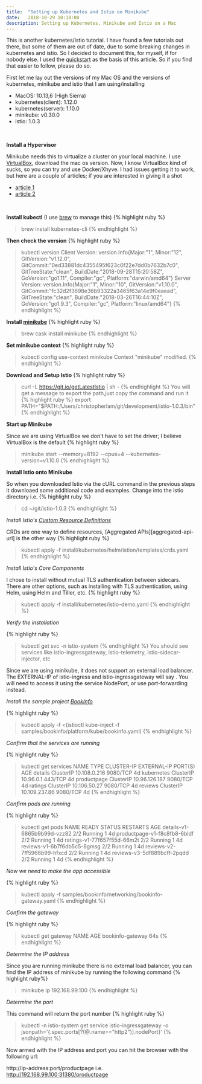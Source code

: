 ```yaml
---
title:  "Setting up Kubernetes and Istio on Minikube"
date:   2018-10-29 10:18:00
description: Setting up Kubernetes, Minikube and Istio on a Mac
---
```


This is another kubernetes/istio tutorial.  I have found a few tutorials out there, but some of them are out of date, due to some breaking changes in kubernetes and istio. So I decided to document this, for myself, if for nobody else. I used the [quickstart][istio-quickstart-url] as the basis of this article.  So if you find that easier to follow, please do so.

First let me lay out the versions of my Mac OS and the versions of kubernetes, minikube and istio that I am using/installing
* MacOS: 10.13,6 (High Sierra)
* kubernetes(client): 1.12.0 
* kubernetes(server): 1.10.0
* minikube: v0.30.0
* istio: 1.0.3

&nbsp;
&nbsp;

**Install a Hypervisor**

Minikube needs this to virtualize a cluster on your local machine.  I use [VirtualBox][vbox-url], download the mac os version.
Now, I know VirtualBox kind of sucks, so you can try and use Docker/Xhyve.  I had issues getting it to work, but here are a couple of articles; if you are interested in giving it a shot
* [article 1][article-1-url]
* [article 2][article-2-url]

&nbsp;

**Install kubectl** (I use [brew][brew-link] to manage this)
{% highlight ruby %}
> brew install kubernetes-cli
{% endhighlight %}

**Then check the version**
{% highlight ruby %}
> kubectl version
Client Version: version.Info{Major:"1", Minor:"12", GitVersion:"v1.12.0", GitCommit:"0ed33881dc4355495f623c6f22e7dd0b7632b7c0", GitTreeState:"clean", BuildDate:"2018-09-28T15:20:58Z", GoVersion:"go1.11", Compiler:"gc", Platform:"darwin/amd64"}
Server Version: version.Info{Major:"1", Minor:"10", GitVersion:"v1.10.0", GitCommit:"fc32d2f3698e36b93322a3465f63a14e9f0eaead", GitTreeState:"clean", BuildDate:"2018-03-26T16:44:10Z", GoVersion:"go1.9.3", Compiler:"gc", Platform:"linux/amd64"}
{% endhighlight %}

**Install [minikube][minikube-github]**
{% highlight ruby %}
> brew cask install minikube
{% endhighlight %}

**Set minikube context**
{% highlight ruby %}
> kubectl config use-context minikube
Context "minikube" modified.
{% endhighlight %}

**Download and Setup Istio**
{% highlight ruby %}
> curl -L https://git.io/getLatestIstio | sh -
{% endhighlight %}
You will get a message to export the path,just copy the command and run it
{% highlight ruby %}
> export PATH="$PATH:/Users/christopherlam/git/development/istio-1.0.3/bin"
{% endhighlight %}

**Start up Minikube**

Since we are using VirtualBox we don't have to set the driver; I believe VirtualBox is the default
{% highlight ruby %}

> minikube start --memory=8192 --cpus=4 --kubernetes-version=v1.10.0 
{% endhighlight %}

**Install Istio onto Minikube**

So when you downloaded Istio via the cURL command in the previous steps it downloaed some additional code and examples.  Change into the istio directory i.e.
{% highlight ruby %} 
> cd ~/git/istio-1.0.3
{% endhighlight %}

*Install Istio's [Custom Resource Definitions][custom-resource-definitions-url]*

CRDs are one way to define resources, [Aggregated APIs][aggregated-api-url] is the other way
{% highlight ruby %}
> kubectl apply -f install/kubernetes/helm/istion/templates/crds.yaml
{% endhighlight %}

*Install Istio's Core Components*

I chose to install without mutual TLS authentication between sidecars. There are other options, such as installing with TLS authentication, using Helm, using Helm and Tiller, etc.
{% highlight ruby %}
> kubectl apply -f install/kubernetes/istio-demo.yaml
{% endhighlight %}

*Verify the installation*

{% highlight ruby %}
> kubectl get svc -n istio-system
{% endhighlight %}
You should see services like istio-ingressgateway, istio-telemetry, istio-sidecar-injector, etc

Since we are using minikube, it does not support an external load balancer. The EXTERNAL-IP of istio-ingress and istio-ingressgateway will say <pending>. You will need to access it using the service NodePort, or use port-forwarding instead.

*Install the sample project [BookInfo][bookInfo-url]*

{% highlight ruby %}
> kubectl apply -f <(istioctl kube-inject -f samples/bookinfo/platform/kube/bookinfo.yaml)
{% endhighlight %}

*Confirm that the services are running*

{% highlight ruby %}
> kubectl get services
NAME                              TYPE           CLUSTER-IP       EXTERNAL-IP              PORT(S)          AGE
details                           ClusterIP      10.108.0.216     <none>                   9080/TCP         4d
kubernetes                        ClusterIP      10.96.0.1        <none>                   443/TCP          4d
productpage                       ClusterIP      10.96.126.187    <none>                   9080/TCP         4d
ratings                           ClusterIP      10.106.50.27     <none>                   9080/TCP         4d
reviews                           ClusterIP      10.109.237.86    <none>                   9080/TCP         4d
{% endhighlight %}

*Confirm pods are running*

{% highlight ruby %}
> kubectl get pods
NAME                                               READY   STATUS    RESTARTS   AGE
details-v1-6865b9b99d-vzz82                        2/2     Running   1          4d
productpage-v1-f8c8fb8-6bldf                       2/2     Running   1          4d
ratings-v1-77f657f55d-66m2t                        2/2     Running   1          4d
reviews-v1-6b7f6db5c5-8gmsg                        2/2     Running   1          4d
reviews-v2-7ff5966b99-hfxcd                        2/2     Running   1          4d
reviews-v3-5df889bcff-2pqdd                        2/2     Running   1          4d
{% endhighlight %}

*Now we need to make the app accessible*

{% highlight ruby %}
> kubectl apply -f samples/bookinfo/networking/bookinfo-gateway.yaml
{% endhighlight %}

*Confirm the gateway*

{% highlight ruby %}
> kubectl get gateway
NAME               AGE
bookinfo-gateway   64s
{% endhighlight %}

*Determine the IP address*

Since you are running minikube there is no external load balancer, you can find the IP address of minikube by running the following command
{% highlight ruby%}
> minikube ip
192.168.99.100
{% endhighlight %}

*Determine the port*

This command will return the port number
{% highlight ruby %}
> kubectl -n istio-system get service istio-ingressgateway -o jsonpath='{.spec.ports[?(@.name=="http2")].nodePort}'
{% endhighlight %}

Now armed with the IP address and port you can hit the browser with the following url:

http://ip-address:port/productpage
i.e. http://192.168.99.100:31380/productpage


[brew-link]: https://brew.sh/
[minikube-github]: https://github.com/kubernetes/minikube
[jekyll-gh]: https://github.com/mojombo/jekyll
[jekyll]:    http://jekyllrb.com
[vbox-url]: https://www.virtualbox.org/wiki/Downloads
[article-1-url]: https://medium.com/@nicdoye/minikube-without-virtualbox-4b521601ce57
[article-2-url]: https://gist.github.com/inadarei/7c4f4340d65b0cc90d42d6382fb63130
[custom-resource-definitions-url]: https://kubernetes.io/docs/concepts/extend-kubernetes/api-extension/custom-resources/#customresourcedefinitions
[istio-quickstart-url]: https://istio.io/docs/setup/kubernetes/quick-start/
[aggregate-api-url]: https://kubernetes.io/docs/concepts/extend-kubernetes/api-extension/custom-resources/#api-server-aggregation
[bookInfo-url]: https://istio.io/docs/examples/bookinfo/
